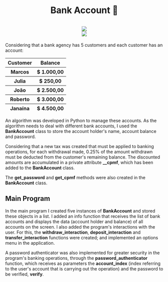<h1 align=center>Bank Account 💸</br></br><div align=center><img src="http://ForTheBadge.com/images/badges/made-with-python.svg"></div> <img src="https://badges.aleen42.com/src/cli.svg"></h1>
<p text-align=justify>Considering that a bank agency has 5 customers and each customer has an account:</p>
<table align=center>
  <thead>
    <tr>
      <th>Customer</th>
      <th>Balance</th>
    </tr>
    <tr>
      <th>Marcos</th>
      <th>$ 1.000,00</th>
    </tr>
    <tr>
      <th>Julia</th>
      <th>$ 250,00</th>
    </tr>
    <tr>
      <th>João</th>
      <th>$ 2.500,00</th>
    </tr>
    <tr>
      <th>Roberto</th>
      <th>$ 3.000,00</th>
    </tr>
    <tr>
      <th>Janaína</th>
      <th>$ 4.500,00</th>
    </tr>
  </thead>
</table>

<p text-align=justify>An algorithm was developed in Python to manage these accounts. As the algorithm needs to deal with different bank accounts, I used the <strong>BankAccount</strong> class to store the account holder's name, account balance and password.</p>

<p text-align=justify>Considering that a new tax was created that must be applied to banking operations, for each withdrawal made, 0.25% of the amount withdrawn must be deducted from the customer's remaining balance. The discounted amounts are accumulated in a private attribute <strong>__cpmf</strong>, which has been added to the <strong>BankAccount</strong> class.
</p>

<p text-align=justify>The <strong>get_password</strong> and <strong>get_cpmf</strong> methods were also created in the <strong>BankAccount</strong> class.</p>

<h2>Main Program</h2>
<p text-align=justify>In the main program I created five instances of <strong>BankAccount</strong> and stored these objects in a list. I added an info function that receives the list of bank accounts and displays the data (account holder and balance) of all accounts on the screen. I also added the program's interactions with the user. For this, the <strong>withdraw_interaction</strong>, <strong>deposit_interaction</strong> and <strong>transfer_interaction</strong> functions were created; and implemented an options menu in the application.</p>

<p text-align=justify>A password authenticator was also implemented for greater security in the program's banking operations, through the <strong>password_authenticator</strong> function, which receives as parameters the <strong>account_index</strong> (index referring to the user's account that is carrying out the operation) and the password to be verified, <strong>verify</strong>.</p>
